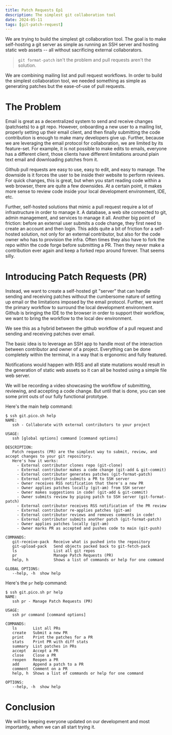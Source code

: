 ```yaml
---
title: Patch Requests Ep1
description: The simplest git collaboration tool
date: 2024-05-11
tags: [git-patch-request]
---
```


We are trying to build the simplest git collaboration tool. The goal is to make
self-hosting a git server as simple as running an SSH server and hosting static
web assets -- all without sacrificing external collaborators.

> `git format-patch` isn't the problem and pull requests aren't the solution.

We are combining mailing list and pull request workflows. In order to build the
simplest collaboration tool, we needed something as simple as generating patches
but the ease-of-use of pull requests.

# The Problem

Email is great as a decentralized system to send and receive changes (patchsets)
to a git repo. However, onboarding a new user to a mailing list, properly
setting up their email client, and then finally submitting the code contribution
is enough to make many developers give up. Further, because we are leveraging
the email protocol for collaboration, we are limited by its feature-set. For
example, it is not possible to make edits to emails, everyone has a different
client, those clients have different limitations around plain text email and
downloading patches from it.

Github pull requests are easy to use, easy to edit, and easy to manage. The
downside is it forces the user to be inside their website to perform reviews.
For quick changes, this is great, but when you start reading code within a web
browser, there are quite a few downsides. At a certain point, it makes more
sense to review code inside your local development environment, IDE, etc.

Further, self-hosted solutions that mimic a pull request require a lot of
infrastructure in order to manage it. A database, a web site connected to git,
admin management, and services to manage it all. Another big point of friction:
before an external user submits a code change, they first need to create an
account and then login. This adds quite a bit of friction for a self-hosted
solution, not only for an external contributor, but also for the code owner who
has to provision the infra. Often times they also have to fork the repo within
the code forge before submitting a PR. Then they never make a contribution ever
again and keep a forked repo around forever. That seems silly.

# Introducing Patch Requests (PR)

Instead, we want to create a self-hosted git "server" that can handle sending
and receiving patches without the cumbersome nature of setting up email or the
limitations imposed by the email protocol. Further, we want the primary workflow
to surround the local development environment. Github is bringing the IDE to the
browser in order to support their workflow, we want to bring the workflow to the
local dev environment.

We see this as a hybrid between the github workflow of a pull request and
sending and receiving patches over email.

The basic idea is to leverage an SSH app to handle most of the interaction
between contributor and owner of a project. Everything can be done completely
within the terminal, in a way that is ergonomic and fully featured.

Notifications would happen with RSS and all state mutations would result in the
generation of static web assets so it can all be hosted using a simple file web
server.

We will be recording a video showcasing the workflow of submitting, reviewing,
and accepting a code change. But until that is done, you can see some print outs
of our fully functional prototype.

Here's the main help command:

```
$ ssh git.pico.sh help
NAME:
   ssh - Collaborate with external contributors to your project

USAGE:
   ssh [global options] command [command options]

DESCRIPTION:
   Patch requests (PR) are the simplest way to submit, review, and accept changes to your git repository.
   Here's how it works:
     - External contributor clones repo (git-clone)
     - External contributor makes a code change (git-add & git-commit)
     - External contributor generates patches (git-format-patch)
     - External contributor submits a PR to SSH server
     - Owner receives RSS notification that there's a new PR
     - Owner applies patches locally (git-am) from SSH server
     - Owner makes suggestions in code! (git-add & git-commit)
     - Owner submits review by piping patch to SSH server (git-format-patch)
     - External contributor receives RSS notification of the PR review
     - External contributor re-applies patches (git-am)
     - External contributor reviews and removes comments in code!
     - External contributor submits another patch (git-format-patch)
     - Owner applies patches locally (git-am)
     - Owner marks PR as accepted and pushes code to main (git-push)

COMMANDS:
   git-receive-pack  Receive what is pushed into the repository
   git-upload-pack   Send objects packed back to git-fetch-pack
   ls                List all git repos
   pr                Manage Patch Requests (PR)
   help, h           Shows a list of commands or help for one command

GLOBAL OPTIONS:
   --help, -h  show help
```

Here's the `pr` help command:

```
$ ssh git.pico.sh pr help
NAME:
   ssh pr - Manage Patch Requests (PR)

USAGE:
   ssh pr command [command options]

COMMANDS:
   ls       List all PRs
   create   Submit a new PR
   print    Print the patches for a PR
   stats    Print PR with diff stats
   summary  List patches in PRs
   accept   Accept a PR
   close    Close a PR
   reopen   Reopen a PR
   add      Append a patch to a PR
   comment  Comment on a PR
   help, h  Shows a list of commands or help for one command

OPTIONS:
   --help, -h  show help
```

# Conclusion

We will be keeping everyone updated on our development and most importantly,
when we can all start trying it.

